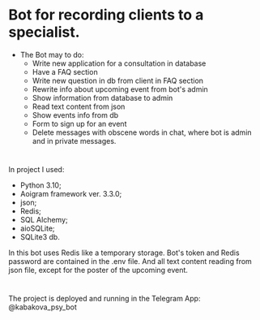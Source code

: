 # Bot for recording clients to a specialist.

- The Bot may to do:
    - Write new application for a consultation in database
    - Have a FAQ section 
    - Write new question in db from client in FAQ section
    - Rewrite info about upcoming event from bot's admin
    - Show information from database to admin
    - Read text content from json
    - Show events info from db
    - Form to sign up for an event
    - Delete messages with obscene words in chat, where bot is admin and in private messages.
   
#
In project I used: 
- Python 3.10;
- Aoigram framework ver. 3.3.0;
- json;
- Redis;
- SQL Alchemy;
- aioSQLite;
- SQLite3 db.

In this bot uses Redis like a temporary storage.
Bot's token and Redis password are contained in the .env file.
And all text content reading from json file, except for the poster of the upcoming event.
# 
The project is deployed and running in the Telegram App:
@kabakova_psy_bot


 

